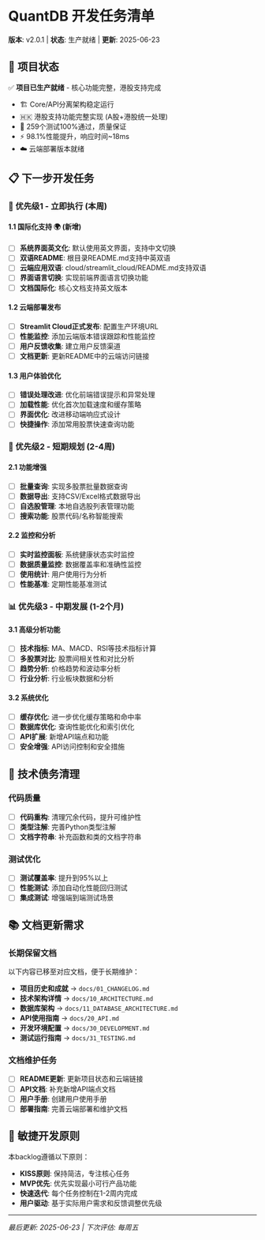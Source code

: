 # QuantDB 开发任务清单

**版本**: v2.0.1 | **状态**: 生产就绪 | **更新**: 2025-06-23

## 🎯 项目状态

✅ **项目已生产就绪** - 核心功能完整，港股支持完成
- 🏗️ Core/API分离架构稳定运行
- 🇭🇰 港股支持功能完整实现 (A股+港股统一处理)
- 🧪 259个测试100%通过，质量保证
- ⚡ 98.1%性能提升，响应时间~18ms
- ☁️ 云端部署版本就绪

## 📋 下一步开发任务

### 🚀 优先级1 - 立即执行 (本周)

#### 1.1 国际化支持 🌍 (新增)
- [ ] **系统界面英文化**: 默认使用英文界面，支持中文切换
- [ ] **双语README**: 根目录README.md支持中英双语
- [ ] **云端应用双语**: cloud/streamlit_cloud/README.md支持双语
- [ ] **界面语言切换**: 实现前端界面语言切换功能
- [ ] **文档国际化**: 核心文档支持英文版本

#### 1.2 云端部署发布
- [ ] **Streamlit Cloud正式发布**: 配置生产环境URL
- [ ] **性能监控**: 添加云端版本错误跟踪和性能监控
- [ ] **用户反馈收集**: 建立用户反馈渠道
- [ ] **文档更新**: 更新README中的云端访问链接

#### 1.3 用户体验优化
- [ ] **错误处理改进**: 优化前端错误提示和异常处理
- [ ] **加载性能**: 优化首次加载速度和缓存策略
- [ ] **界面优化**: 改进移动端响应式设计
- [ ] **快捷操作**: 添加常用股票快速查询功能

### 🔧 优先级2 - 短期规划 (2-4周)

#### 2.1 功能增强
- [ ] **批量查询**: 实现多股票批量数据查询
- [ ] **数据导出**: 支持CSV/Excel格式数据导出
- [ ] **自选股管理**: 本地自选股列表管理功能
- [ ] **搜索功能**: 股票代码/名称智能搜索

#### 2.2 监控和分析
- [ ] **实时监控面板**: 系统健康状态实时监控
- [ ] **数据质量监控**: 数据覆盖率和准确性监控
- [ ] **使用统计**: 用户使用行为分析
- [ ] **性能基准**: 定期性能基准测试

### 📊 优先级3 - 中期发展 (1-2个月)

#### 3.1 高级分析功能
- [ ] **技术指标**: MA、MACD、RSI等技术指标计算
- [ ] **多股票对比**: 股票间相关性和对比分析
- [ ] **趋势分析**: 价格趋势和波动率分析
- [ ] **行业分析**: 行业板块数据和分析

#### 3.2 系统优化
- [ ] **缓存优化**: 进一步优化缓存策略和命中率
- [ ] **数据库优化**: 查询性能优化和索引优化
- [ ] **API扩展**: 新增API端点和功能
- [ ] **安全增强**: API访问控制和安全措施

## 🔧 技术债务清理

### 代码质量
- [ ] **代码重构**: 清理冗余代码，提升可维护性
- [ ] **类型注解**: 完善Python类型注解
- [ ] **文档字符串**: 补充函数和类的文档字符串

### 测试优化
- [ ] **测试覆盖率**: 提升到95%以上
- [ ] **性能测试**: 添加自动化性能回归测试
- [ ] **集成测试**: 增强端到端测试场景

## 📚 文档更新需求

### 长期保留文档
以下内容已移至对应文档，便于长期维护：

- **项目历史和成就** → `docs/01_CHANGELOG.md`
- **技术架构详情** → `docs/10_ARCHITECTURE.md`
- **数据库架构** → `docs/11_DATABASE_ARCHITECTURE.md`
- **API使用指南** → `docs/20_API.md`
- **开发环境配置** → `docs/30_DEVELOPMENT.md`
- **测试运行指南** → `docs/31_TESTING.md`

### 文档维护任务
- [ ] **README更新**: 更新项目状态和云端链接
- [ ] **API文档**: 补充新增API端点文档
- [ ] **用户手册**: 创建用户使用手册
- [ ] **部署指南**: 完善云端部署和维护文档

## 🎯 敏捷开发原则

本backlog遵循以下原则：
- **KISS原则**: 保持简洁，专注核心任务
- **MVP优先**: 优先实现最小可行产品功能
- **快速迭代**: 每个任务控制在1-2周内完成
- **用户驱动**: 基于实际用户需求和反馈调整优先级

---

*最后更新: 2025-06-23 | 下次评估: 每周五*
